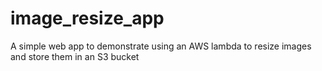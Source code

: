 # image_resize_app
A simple web app to demonstrate using an AWS lambda to resize images and store them in an S3 bucket
